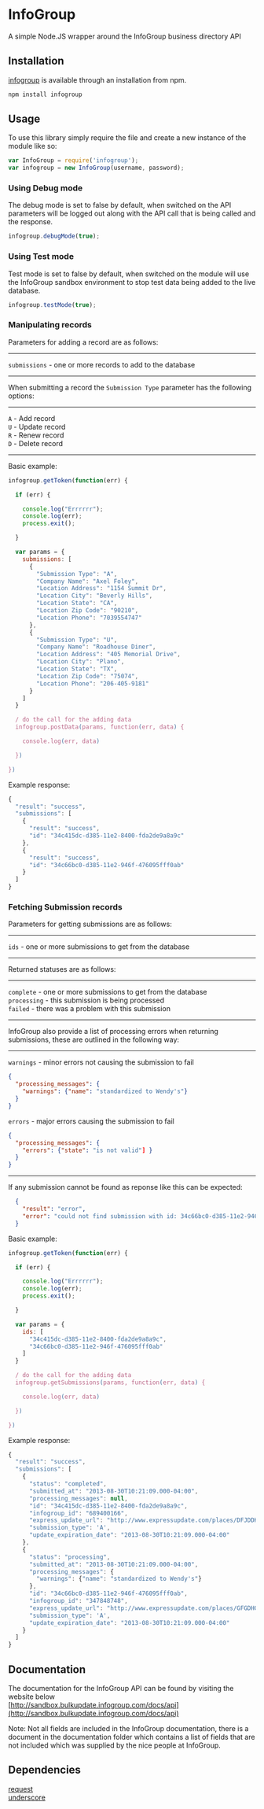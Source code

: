 InfoGroup
=========

A simple Node.JS wrapper around the InfoGroup business directory API

## Installation

[infogroup](https://npmjs.org/package/infogroup) is available through an installation from npm.

```javascript
npm install infogroup
```

## Usage

To use this library simply require the file and create a new instance of the module like so:

```javascript
var InfoGroup = require('infogroup');
var infogroup = new InfoGroup(username, password);
```

### Using Debug mode

The debug mode is set to false by default, when switched on the API parameters will be logged out along with the API call that is being called and the response.

```javascript
infogroup.debugMode(true);
```

### Using Test mode

Test mode is set to false by default, when switched on the module will use the InfoGroup sandbox environment to stop test data being added to the live database.

```javascript
infogroup.testMode(true);
```

### Manipulating records

Parameters for adding a record are as follows:

---

  `submissions` - one or more records to add to the database

---

When submitting a record the `Submission Type` parameter has the following options:

---

`A` - Add record  
  `U` - Update record  
  `R` - Renew record  
  `D` - Delete record

---

Basic example:

```javascript
infogroup.getToken(function(err) {

  if (err) {

    console.log("Errrrrr");
    console.log(err);
    process.exit();

  }

  var params = {
    submissions: [
      {
        "Submission Type": "A",
        "Company Name": "Axel Foley",
        "Location Address": "1154 Summit Dr",
        "Location City": "Beverly Hills",
        "Location State": "CA",
        "Location Zip Code": "90210",
        "Location Phone": "7039554747"
      },
      {
        "Submission Type": "U",
        "Company Name": "Roadhouse Diner",
        "Location Address": "405 Memorial Drive",
        "Location City": "Plano",
        "Location State": "TX",
        "Location Zip Code": "75074",
        "Location Phone": "206-405-9181"
      }
    ]
  }

  / do the call for the adding data
  infogroup.postData(params, function(err, data) {

    console.log(err, data)

  })

})
```

Example response:
```javascript
{
  "result": "success",
  "submissions": [
    {
      "result": "success",
      "id": "34c415dc-d385-11e2-8400-fda2de9a8a9c"
    },
    {
      "result": "success",
      "id": "34c66bc0-d385-11e2-946f-476095fff0ab"
    }
  ]
}
```

### Fetching Submission records

Parameters for getting submissions are as follows:

---

  `ids` - one or more submissions to get from the database

---

Returned statuses are as follows:

---

  `complete` - one or more submissions to get from the database  
    `processing` - this submission is being processed  
    `failed` - there was a problem with this submission

---

InfoGroup also provide a list of processing errors when returning submissions, these are outlined in the following way:

---

  `warnings` - minor errors not causing the submission to fail
  
  ```json
  {
    "processing_messages": {
      "warnings": {"name": "standardized to Wendy's"}
    }
  }
  ```

  `errors` - major errors causing the submission to fail

  ```json
  {
    "processing_messages": {
      "errors": {"state": "is not valid"] }
    }
  }
  ```

---

If any submission cannot be found as reponse like this can be expected:

```json
  {
    "result": "error",
    "error": "could not find submission with id: 34c66bc0-d385-11e2-946f-476095fff0ab"
  }
```

Basic example:

```javascript
infogroup.getToken(function(err) {

  if (err) {

    console.log("Errrrrr");
    console.log(err);
    process.exit();

  }

  var params = {
    ids: [
      "34c415dc-d385-11e2-8400-fda2de9a8a9c",
      "34c66bc0-d385-11e2-946f-476095fff0ab"
    ]
  }

  / do the call for the adding data
  infogroup.getSubmissions(params, function(err, data) {

    console.log(err, data)

  })

})
```

Example response:
```javascript
{
  "result": "success",
  "submissions": [
    {
      "status": "completed",
      "submitted_at": "2013-08-30T10:21:09.000-04:00",
      "processing_messages": null,
      "id": "34c415dc-d385-11e2-8400-fda2de9a8a9c",
      "infogroup_id": "689400166",
      "express_update_url": "http://www.expressupdate.com/places/DFJDDKD",
      "submission_type": 'A',
      "update_expiration_date": "2013-08-30T10:21:09.000-04:00"
    },
    {
      "status": "processing",
      "submitted_at": "2013-08-30T10:21:09.000-04:00",
      "processing_messages": {
        "warnings": {"name": "standardized to Wendy's"}
      },
      "id": "34c66bc0-d385-11e2-946f-476095fff0ab",
      "infogroup_id": "347848748",
      "express_update_url": "http://www.expressupdate.com/places/GFGDHGJ",
      "submission_type": 'A',
      "update_expiration_date": "2013-08-30T10:21:09.000-04:00"
    }
  ]
}
```

## Documentation

The documentation for the InfoGroup API can be found by visiting the website below  
  [http://sandbox.bulkupdate.infogroup.com/docs/api](http://sandbox.bulkupdate.infogroup.com/docs/api)

Note: Not all fields are included in the InfoGroup documentation, there is a document in the documentation folder which contains a list of fields that are not included which was supplied by the nice people at InfoGroup.

## Dependencies

[request](http://github.com/mikeal/request.git)  
  [underscore](http://underscorejs.org)
